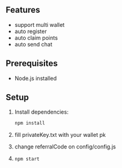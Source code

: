 ## Features
- support multi wallet
- auto register
- auto claim points
- auto send chat

## Prerequisites

- Node.js installed

## Setup

1. Install dependencies:

   ```bash
   npm install

   ```

2. fill privateKey.txt with your wallet pk
3. change referralCode on config/config.js

4. ```bash
   npm start
   ```
